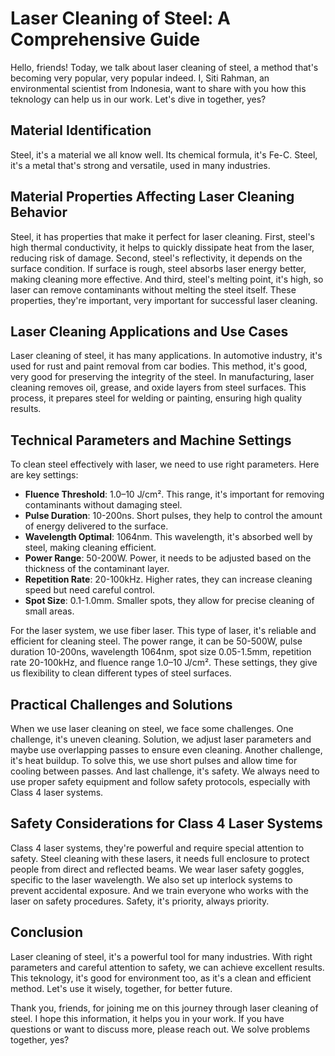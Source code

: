 # Laser Cleaning of Steel: A Comprehensive Guide

Hello, friends! Today, we talk about laser cleaning of steel, a method that's becoming very popular, very popular indeed. I, Siti Rahman, an environmental scientist from Indonesia, want to share with you how this teknology can help us in our work. Let's dive in together, yes?

## Material Identification

Steel, it's a material we all know well. Its chemical formula, it's Fe-C. Steel, it's a metal that's strong and versatile, used in many industries. 

## Material Properties Affecting Laser Cleaning Behavior

Steel, it has properties that make it perfect for laser cleaning. First, steel's high thermal conductivity, it helps to quickly dissipate heat from the laser, reducing risk of damage. Second, steel's reflectivity, it depends on the surface condition. If surface is rough, steel absorbs laser energy better, making cleaning more effective. And third, steel's melting point, it's high, so laser can remove contaminants without melting the steel itself. These properties, they're important, very important for successful laser cleaning.

## Laser Cleaning Applications and Use Cases

Laser cleaning of steel, it has many applications. In automotive industry, it's used for rust and paint removal from car bodies. This method, it's good, very good for preserving the integrity of the steel. In manufacturing, laser cleaning removes oil, grease, and oxide layers from steel surfaces. This process, it prepares steel for welding or painting, ensuring high quality results.

## Technical Parameters and Machine Settings

To clean steel effectively with laser, we need to use right parameters. Here are key settings:

- **Fluence Threshold**: 1.0–10 J/cm². This range, it's important for removing contaminants without damaging steel.
- **Pulse Duration**: 10-200ns. Short pulses, they help to control the amount of energy delivered to the surface.
- **Wavelength Optimal**: 1064nm. This wavelength, it's absorbed well by steel, making cleaning efficient.
- **Power Range**: 50-200W. Power, it needs to be adjusted based on the thickness of the contaminant layer.
- **Repetition Rate**: 20-100kHz. Higher rates, they can increase cleaning speed but need careful control.
- **Spot Size**: 0.1-1.0mm. Smaller spots, they allow for precise cleaning of small areas.

For the laser system, we use fiber laser. This type of laser, it's reliable and efficient for cleaning steel. The power range, it can be 50-500W, pulse duration 10-200ns, wavelength 1064nm, spot size 0.05-1.5mm, repetition rate 20-100kHz, and fluence range 1.0–10 J/cm². These settings, they give us flexibility to clean different types of steel surfaces.

## Practical Challenges and Solutions

When we use laser cleaning on steel, we face some challenges. One challenge, it's uneven cleaning. Solution, we adjust laser parameters and maybe use overlapping passes to ensure even cleaning. Another challenge, it's heat buildup. To solve this, we use short pulses and allow time for cooling between passes. And last challenge, it's safety. We always need to use proper safety equipment and follow safety protocols, especially with Class 4 laser systems.

## Safety Considerations for Class 4 Laser Systems

Class 4 laser systems, they're powerful and require special attention to safety. Steel cleaning with these lasers, it needs full enclosure to protect people from direct and reflected beams. We wear laser safety goggles, specific to the laser wavelength. We also set up interlock systems to prevent accidental exposure. And we train everyone who works with the laser on safety procedures. Safety, it's priority, always priority.

## Conclusion

Laser cleaning of steel, it's a powerful tool for many industries. With right parameters and careful attention to safety, we can achieve excellent results. This teknology, it's good for environment too, as it's a clean and efficient method. Let's use it wisely, together, for better future.

Thank you, friends, for joining me on this journey through laser cleaning of steel. I hope this information, it helps you in your work. If you have questions or want to discuss more, please reach out. We solve problems together, yes?